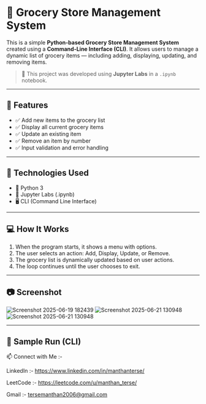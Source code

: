 # 🛒 Grocery Store Management System

This is a simple **Python-based Grocery Store Management System** created using a **Command-Line Interface (CLI)**. It allows users to manage a dynamic list of grocery items — including adding, displaying, updating, and removing items.

> 📓 This project was developed using **Jupyter Labs** in a `.ipynb` notebook.

---

## 📌 Features

- ✅ Add new items to the grocery list  
- ✅ Display all current grocery items  
- ✅ Update an existing item  
- ✅ Remove an item by number  
- ✅ Input validation and error handling

---

## 🚀 Technologies Used

- 🐍 Python 3  
- 📓 Jupyter Labs (.ipynb)  
- 🖥️ CLI (Command Line Interface)

---

## 💻 How It Works

1. When the program starts, it shows a menu with options.
2. The user selects an action: Add, Display, Update, or Remove.
3. The grocery list is dynamically updated based on user actions.
4. The loop continues until the user chooses to exit.

---

## 📷 Screenshot

![Screenshot 2025-06-19 182439](https://github.com/user-attachments/assets/0b3d2775-9566-4d27-80fb-fb8660fcaf06)
![Screenshot 2025-06-21 130948](https://github.com/user-attachments/assets/23f0f012-e55a-4644-b6ac-6f9646093c0c)
![Screenshot 2025-06-21 130948](https://github.com/user-attachments/assets/3ddb17c6-7c1f-48b3-b7a2-2132ed78ad60)


---

## 🧪 Sample Run (CLI)



📫 Connect with Me :-

LinkedIn :- https://www.linkedin.com/in/manthanterse/

LeetCode :- https://leetcode.com/u/manthan_terse/

Gmail :- tersemanthan2006@gmail.com
